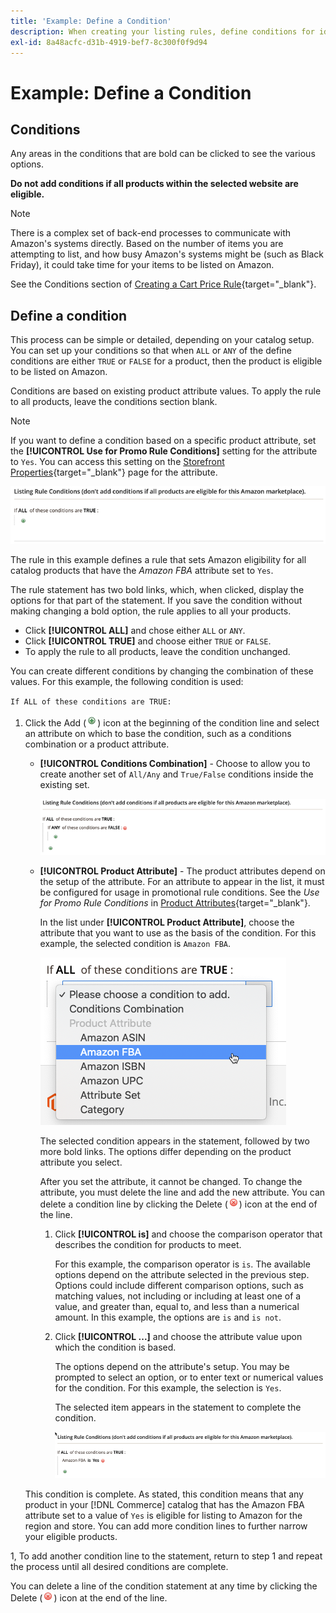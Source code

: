 ```yaml
---
title: 'Example: Define a Condition'
description: When creating your listing rules, define conditions for identifying the Commerce catalog products to be listed on the Amazon Marketplace.
exl-id: 8a48acfc-d31b-4919-bef7-8c300f0f9d94
---
```

# Example: Define a Condition

## Conditions

Any areas in the conditions that are bold can be clicked to see the various options.

**Do not add conditions if all products within the selected website are eligible.**

>[!NOTE]
>
>There is a complex set of back-end processes to communicate with Amazon's systems directly. Based on the number of items you are attempting to list, and how busy Amazon's systems might be (such as Black Friday), it could take time for your items to be listed on Amazon.

See the Conditions section of [Creating a Cart Price Rule](https://docs.magento.com/user-guide/marketing/price-rules-catalog-create.html){target="_blank"}.

## Define a condition

This process can be simple or detailed, depending on your catalog setup. You can set up your conditions so that when `ALL` or `ANY` of the define conditions are either `TRUE` or `FALSE` for a product, then the product is eligible to be listed on Amazon.

Conditions are based on existing product attribute values. To apply the rule to all products, leave the conditions section blank.

>[!NOTE]
>
>If you want to define a condition based on a specific product attribute, set the **[!UICONTROL Use for Promo Rule Conditions]** setting for the attribute to `Yes`. You can access this setting on the [Storefront Properties](https://docs.magento.com/user-guide/catalog/product-attributes-add.html){target="_blank"} page for the attribute.

![Condition - line 1](assets/ob-listing-rule-conditions-start.png)

The rule in this example defines a rule that sets Amazon eligibility for all catalog products that have the _Amazon FBA_ attribute set to `Yes`.

The rule statement has two bold links, which, when clicked, display the options for that part of the statement. If you save the condition without making changing a bold option, the rule applies to all your products.

- Click **[!UICONTROL ALL]** and chose either `ALL` or `ANY`.
- Click **[!UICONTROL TRUE]** and choose either `TRUE` or `FALSE`.
- To apply the rule to all products, leave the condition unchanged.

You can create different conditions by changing the combination of these values. For this example, the following condition is used:

`If ALL of these conditions are TRUE:`

1. Click the Add (![Add icon](assets/btn-add-grn.png)) icon at the beginning of the condition line and select an attribute on which to base the condition, such as a conditions combination or a product attribute.

   - **[!UICONTROL Conditions Combination]** - Choose to allow you to create another set of `All/Any` and `True/False` conditions inside the existing set.

      ![Conditions combination](assets/ob-conditions-combinations.png)

   - **[!UICONTROL Product Attribute]** - The product attributes depend on the setup of the attribute. For an attribute to appear in the list, it must be configured for usage in promotional rule conditions. See the _Use for Promo Rule Conditions_ in [Product Attributes](https://docs.magento.com/user-guide/stores/attributes-product.html){target="_blank"}.

      In the list under **[!UICONTROL Product Attribute]**, choose the attribute that you want to use as the basis of the condition. For this example, the selected condition is `Amazon FBA`.

      ![Condition line 2, part 2](assets/ob-condition-attribute-dropdown.png)

      The selected condition appears in the statement, followed by two more bold links. The options differ depending on the product attribute you select.

      After you set the attribute, it cannot be changed. To change the attribute, you must delete the line and add the new attribute. You can delete a condition line by clicking the Delete (![Delete icon](assets/btn-del-red.png)) icon at the end of the line.

     1. Click **[!UICONTROL is]** and choose the comparison operator that describes the condition for products to meet.

         For this example, the comparison operator is `is`. The available options depend on the attribute selected in the previous step. Options could include different comparison options, such as matching values, not including or including at least one of a value, and greater than, equal to, and less than a numerical amount. In this example, the options are `is` and `is not`.

     1. Click **[!UICONTROL ...]** and choose the attribute value upon which the condition is based.

         The options depend on the attribute's setup. You may be prompted to select an option, or to enter text or numerical values for the condition. For this example, the selection is `Yes`.

         The selected item appears in the statement to complete the condition.

         ![Condition line 2, part 3](assets/ob-listing-rule-condition-is.png)

   This condition is complete. As stated, this condition means that any product in your [!DNL Commerce] catalog that has the Amazon FBA attribute set to a value of `Yes` is eligible for listing to Amazon for the region and store. You can add more condition lines to further narrow your eligible products.

1, To add another condition line to the statement, return to step 1 and repeat the process until all desired conditions are complete.

You can delete a line of the condition statement at any time by clicking the Delete (![Delete icon](assets/btn-del-red.png)) icon at the end of the line.
